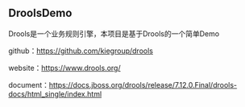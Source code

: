 ## DroolsDemo

Drools是一个业务规则引擎，本项目是基于Drools的一个简单Demo

github：https://github.com/kiegroup/drools

website：https://www.drools.org/

document：https://docs.jboss.org/drools/release/7.12.0.Final/drools-docs/html_single/index.html